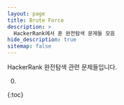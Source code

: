 ```yaml
---
layout: page
title: Brute Force
description: >
  HackerRank에서 푼 완전탐색 문제들 모음
hide_description: true
sitemap: false
---
```

HackerRank 완전탐색 관련 문제들입니다.

0. 
{:toc}
